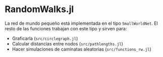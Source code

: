 # RandomWalks.jl

La red de mundo pequeño está implementada en el tipo `SmallWorldNet`. El resto de las funciones trabajan con este tipo y sirven para:

- Graficarla (`src/circlegraph.jl`)
- Calcular distancias entre nodos (`src/pathlengths.jl`)
- Hacer simulaciones de caminatas aleatorias (`src/functions_rw.jl`)
